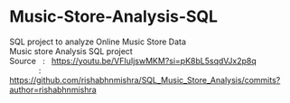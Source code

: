 # Music-Store-Analysis-SQL

SQL project to analyze Online Music Store Data <br>
Music store Analysis SQL project <br>
Source &nbsp;  : &nbsp; https://youtu.be/VFIuIjswMKM?si=pK8bL5sqdVJx2p8q <br>
    &emsp;&nbsp;&nbsp;  &nbsp;      : https://github.com/rishabhnmishra/SQL_Music_Store_Analysis/commits?author=rishabhnmishra
